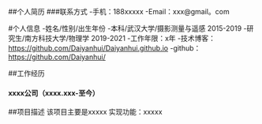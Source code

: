 ##个人简历
###联系方式
-手机：188xxxxx
-Email：xxx@gmail。com


#个人信息
-姓名/性别/出生年份
-本科/武汉大学/摄影测量与遥感 2015-2019
-研究生/南方科技大学/物理学   2019-2021
-工作年限：x年
-技术博客：https://github.com/Daiyanhui/Daiyanhui.github.io
-github：https://github.com/Daiyanhui/


##工作经历
####  xxxx公司（xxxx.xxx-至今）
##项目描述
该项目主要是xxxxx
实现功能：xxxxx



